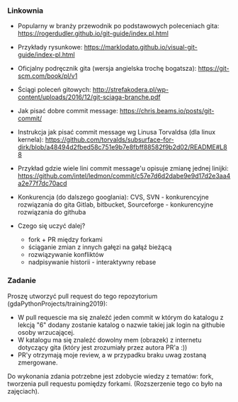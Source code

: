 ### Linkownia
- Popularny w branży przewodnik po podstawowych poleceniach gita:
  https://rogerdudler.github.io/git-guide/index.pl.html
- Przykłady rysunkowe:
  https://marklodato.github.io/visual-git-guide/index-pl.html
- Oficjalny podręcznik gita (wersja angielska trochę bogatsza):
  https://git-scm.com/book/pl/v1
- Ściągi poleceń gitowych:
  http://strefakodera.pl/wp-content/uploads/2016/12/git-sciaga-branche.pdf
- Jak pisać dobre commit message:
  https://chris.beams.io/posts/git-commit/
- Instrukcja jak pisać commit message wg Linusa Torvaldsa (dla linux kernela):
  https://github.com/torvalds/subsurface-for-dirk/blob/a48494d2fbed58c751e9b7e8fbff88582f9b2d02/README#L88
- Przykład gdzie wiele lini commit message'u opisuje zmianę jednej linijki:
  https://github.com/intel/ledmon/commit/c57e7d6d2dabe9e9d17d2e3aa4a2e77f7dc70acd
- Konkurencja (do dalszego googlania):
  CVS, SVN - konkurencyjne rozwiązania do gita
  Gitlab, bitbucket, Sourceforge - konkurencyjne rozwiązania do githuba

- Czego się uczyć dalej?
  - fork + PR między forkami
  - ściąganie zmian z innych gałęzi na gałąź bieżącą
  - rozwiązywanie konfliktów
  - nadpisywanie historii - interaktywny rebase

### Zadanie
Proszę utworzyć pull request do tego repozytorium (gdaPythonProjects/training2019):
- W pull requescie ma się znaleźć jeden commit w którym do katalogu z lekcją "6" dodany zostanie katalog o nazwie takiej jak login na githubie osoby wrzucającej.
- W katalogu ma się znaleźć dowolny mem (obrazek) z internetu dotyczący gita (który jest zrozumiały przez autora PR'a :))
- PR'y otrzymają moje review, a w przypadku braku uwag zostaną zmergowane.

Do wykonania zdania potrzebne jest zdobycie wiedzy z tematów: fork, tworzenia pull requestu pomiędzy forkami. (Rozszerzenie tego co było na zajęciach).


